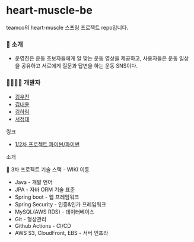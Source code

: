 # heart-muscle-be

teamco의 heart-muscle 스프링 프로젝트 repo입니다.


### :muscle: 소개
- 운영진은 운동 초보자들에게 알 맞는 운동 영상을 제공하고, 사용자들은 운동 일상을 공유하고 서로에게 질문과 답변을 하는 운동 SNS이다. 

### :family_man_man_girl_boy: 개발자
- [김우진](https://github.com/dnwlsrla40/)
- [김내윤](http://github.com/yooonnn)
- [김하림](https://github.com/harimrim)
- [서정대](https://github.com/jungdaesuh)

링크 
- [1/2차 프로젝트 파이썬/파이썬](url)

소개

📌 3차 프로젝트 기술 스택 - WIKI 이동
- Java - 개발 언어
- JPA - 자바 ORM 기술 표준
- Spring boot - 웹 프레임워크
- Spring Security - 인증&인가 프레임워크
- MySQL(AWS RDS) - 데이터베이스
- Git - 형상관리
- Github Actions - CI/CD
- AWS S3, CloudFront, EBS - 서버 인프라


